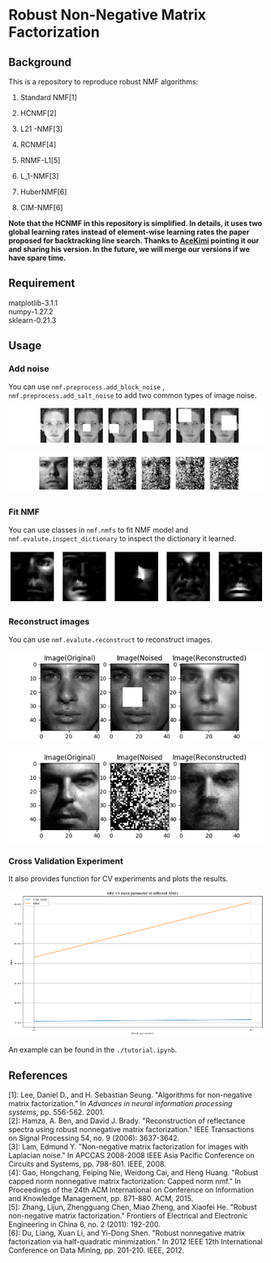 # Robust Non-Negative Matrix Factorization

## Background
This is a repository to reproduce robust NMF algorithms:

1. Standard NMF[1]

2. HCNMF[2]

3. L21 -NMF[3]

4. RCNMF[4]

5. RNMF-L1​[5]

6. L_1​-NMF[3]

7. HuberNMF[6]

8. CIM-NMF[6]

 __Note that the HCNMF in this repository is simplified. In details, it uses two global learning rates instead of element-wise learning rates the paper proposed for backtracking line search. Thanks to [AceKimi](https://github.com/JiaLiangShen) pointing it our and sharing his version. In the future, we will merge our versions if we have spare time.__

## Requirement

matplotlib-3.1.1  
numpy-1.27.2  
sklearn-0.21.3

## Usage

### Add noise

You can use `nmf.preprocess.add_block_noise` , `nmf.preprocess.add_salt_noise` to add two common types of image noise.

![block](./Readme/block.png)

![salt](./Readme/salt.png)

### Fit NMF

You can use classes in `nmf.nmfs` to fit NMF model and `nmf.evalute.inspect_dictionary` to inspect the dictionary it learned.

![dictionary](./Readme/dictionary.png)

### Reconstruct images

You can use `nmf.evalute.reconstruct` to reconstruct images.

![CIM_NMF_EYB_block_14_1](./Readme/CIM_NMF_EYB_block_14_1.png)

![HuberNMF_EYB_salt_0.5_5](./Readme/HuberNMF_EYB_salt_0.5_5.png)

### Cross Validation Experiment 

It also provides function for CV experiments and plots the results.

![results](./Readme/results.png)

An example can be found in the `./tutorial.ipynb`.

## References

\[1]: Lee, Daniel D., and H. Sebastian Seung. "Algorithms for non-negative matrix factorization." In *Advances in neural information processing systems*, pp. 556-562. 2001.  
\[2]: Hamza, A. Ben, and David J. Brady. "Reconstruction of reflectance spectra using robust nonnegative matrix factorization." IEEE Transactions on Signal Processing 54, no. 9 (2006): 3637-3642.  
\[3]: Lam, Edmund Y. "Non-negative matrix factorization for images with Laplacian noise." In APCCAS 2008-2008 IEEE Asia Pacific Conference on Circuits and Systems, pp. 798-801. IEEE, 2008.  
\[4]: Gao, Hongchang, Feiping Nie, Weidong Cai, and Heng Huang. "Robust capped norm nonnegative matrix factorization: Capped norm nmf." In Proceedings of the 24th ACM International on Conference on Information and Knowledge Management, pp. 871-880. ACM, 2015.  
\[5]: Zhang, Lijun, Zhengguang Chen, Miao Zheng, and Xiaofei He. "Robust non-negative matrix factorization." Frontiers of Electrical and Electronic Engineering in China 6, no. 2 (2011): 192-200.  
\[6]: Du, Liang, Xuan Li, and Yi-Dong Shen. "Robust nonnegative matrix factorization via half-quadratic minimization." In 2012 IEEE 12th International Conference on Data Mining, pp. 201-210. IEEE, 2012.

